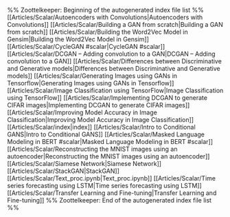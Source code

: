 %% Zoottelkeeper: Beginning of the autogenerated index file list  %%
 [[Articles/Scalar/Autoencoders with Convolutions|Autoencoders with Convolutions]]
 [[Articles/Scalar/Building a GAN from scratch|Building a GAN from scratch]]
 [[Articles/Scalar/Building the Word2Vec Model in Gensim|Building the Word2Vec Model in Gensim]]
 [[Articles/Scalar/CycleGAN #scalar|CycleGAN #scalar]]
 [[Articles/Scalar/DCGAN – Adding convolution to a GAN|DCGAN – Adding convolution to a GAN]]
 [[Articles/Scalar/Differences between Discriminative and Generative models|Differences between Discriminative and Generative models]]
 [[Articles/Scalar/Generating Images using GANs in Tensorflow|Generating Images using GANs in Tensorflow]]
 [[Articles/Scalar/Image Classification using TensorFlow|Image Classification using TensorFlow]]
 [[Articles/Scalar/Implementing DCGAN to generate CIFAR images|Implementing DCGAN to generate CIFAR images]]
 [[Articles/Scalar/Improving Model Accuracy in Image Classification|Improving Model Accuracy in Image Classification]]
 [[Articles/Scalar/index|index]]
 [[Articles/Scalar/Intro to Conditional GANS|Intro to Conditional GANS]]
 [[Articles/Scalar/Masked Language Modeling in BERT #scalar|Masked Language Modeling in BERT #scalar]]
 [[Articles/Scalar/Reconstructing the MNIST images using an autoencoder|Reconstructing the MNIST images using an autoencoder]]
 [[Articles/Scalar/Siamese Network|Siamese Network]]
 [[Articles/Scalar/StackGAN|StackGAN]]
 [[Articles/Scalar/Text_proc.ipynb|Text_proc.ipynb]]
 [[Articles/Scalar/Time series forecasting using LSTM|Time series forecasting using LSTM]]
 [[Articles/Scalar/Transfer Learning and Fine-tuning|Transfer Learning and Fine-tuning]]
%% Zoottelkeeper: End of the autogenerated index file list  %%
